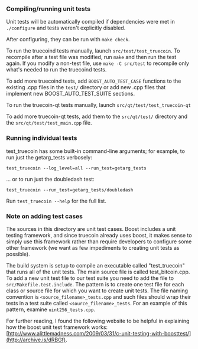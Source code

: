 ### Compiling/running unit tests

Unit tests will be automatically compiled if dependencies were met in `./configure`
and tests weren't explicitly disabled.

After configuring, they can be run with `make check`.

To run the truecoind tests manually, launch `src/test/test_truecoin`. To recompile
after a test file was modified, run `make` and then run the test again. If you
modify a non-test file, use `make -C src/test` to recompile only what's needed
to run the truecoind tests.

To add more truecoind tests, add `BOOST_AUTO_TEST_CASE` functions to the existing
.cpp files in the `test/` directory or add new .cpp files that
implement new BOOST_AUTO_TEST_SUITE sections.

To run the truecoin-qt tests manually, launch `src/qt/test/test_truecoin-qt`

To add more truecoin-qt tests, add them to the `src/qt/test/` directory and
the `src/qt/test/test_main.cpp` file.

### Running individual tests

test_truecoin has some built-in command-line arguments; for
example, to run just the getarg_tests verbosely:

    test_truecoin --log_level=all --run_test=getarg_tests

... or to run just the doubledash test:

    test_truecoin --run_test=getarg_tests/doubledash

Run `test_truecoin --help` for the full list.

### Note on adding test cases

The sources in this directory are unit test cases.  Boost includes a
unit testing framework, and since truecoin already uses boost, it makes
sense to simply use this framework rather than require developers to
configure some other framework (we want as few impediments to creating
unit tests as possible).

The build system is setup to compile an executable called "test_truecoin"
that runs all of the unit tests.  The main source file is called
test_bitcoin.cpp. To add a new unit test file to our test suite you need
to add the file to `src/Makefile.test.include`. The pattern is to create
one test file for each class or source file for which you want to create
unit tests.  The file naming convention is `<source_filename>_tests.cpp`
and such files should wrap their tests in a test suite
called `<source_filename>_tests`. For an example of this pattern,
examine `uint256_tests.cpp`.

For further reading, I found the following website to be helpful in
explaining how the boost unit test framework works:
[http://www.alittlemadness.com/2009/03/31/c-unit-testing-with-boosttest/](http://archive.is/dRBGf).
